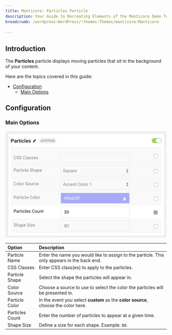 ```yaml
---
title: Manticore: Particles Particle
description: Your Guide to Recreating Elements of the Manticore Demo for WordPress
breadcrumb: /wordpress:WordPress/!themes:Themes/manticore:Manticore

---
```


## Introduction

The **Particles** particle displays moving particles that sit in the background of your content.

Here are the topics covered in this guide:

* [Configuration](#configuration)
    - [Main Options](#main-options)

## Configuration

### Main Options

![](assets/particle_particles2.png)

| Option          | Description                                                                                 |
|:--------------- |:------------------------------------------------------------------------------------------- |
| Particle Name   | Enter the name you would like to assign to the particle. This only appears in the back end. |
| CSS Classes     | Enter CSS class(es) to apply to the particles.                                              |
| Particle Shape  | Select the shape the particles will appear in.                                              |
| Color Source    | Choose a source to use to select the color the particles will be presented in.              |
| Particle Color  | In the event you select **custom** as the **color source**, choose the color here.          |
| Particles Count | Enter the number of particles to appear at a given time.                                    |
| Shape Size      | Define a size for each shape. Example: `80`.                                                |
